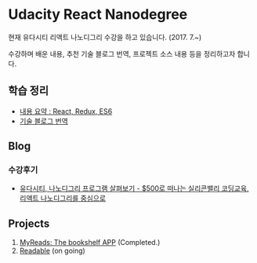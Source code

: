 # Udacity React Nanodegree

현재 유다시티 리액트 나노디그리 수강을 하고 있습니다. (2017. 7.~) 

수강하며 배운 내용, 추천 기술 블로그 번역, 프로젝트 소스 내용 등을 정리하고자 합니다.

## 학습 정리
* [내용 요약 : React, Redux, ES6](https://github.com/sujinleeme/udacity-react/tree/master/summary)
* [기술 블로그 번역](https://github.com/sujinleeme/udacity-react/tree/master/translation)

## Blog
### 수강후기
* [유다시티, 나노디그리 프로그램 살펴보기 - $500로 떠나는 실리콘밸리 코딩교육, 리액트 나노디그리를 중심으로](https://brunch.co.kr/@sujinleeme/9)


## Projects
1. [MyReads: The bookshelf APP](https://github.com/sujinleeme/reactnd-project-myreads) (Completed.)
2. [Readable](https://github.com/sujinleeme/reactnd-project-readable) (on going)

